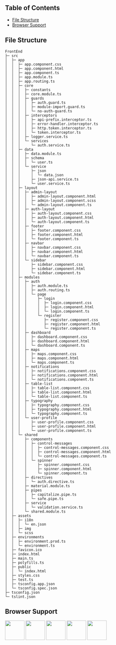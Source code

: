 ## Table of Contents

* [File Structure](#file-structure)
* [Browser Support](#browser-support)

## File Structure

```
FrontEnd
├─ src
│  ├─ app
│  │  ├─ app.component.css
│  │  ├─ app.component.html
│  │  ├─ app.component.ts
│  │  ├─ app.module.ts
│  │  ├─ app.routing.ts
│  │  ├─ core
│  │  │  ├─ constants
│  │  │  ├─ core.module.ts
│  │  │  ├─ guards
│  │  │  │  ├─ auth.guard.ts
│  │  │  │  ├─ module-import.guard.ts
│  │  │  │  └─ no-auth-guard.ts
│  │  │  ├─ interceptors
│  │  │  │  ├─ api-prefix.interceptor.ts
│  │  │  │  ├─ error-handler.interceptor.ts
│  │  │  │  ├─ http.token.interceptor.ts
│  │  │  │  └─ token.interceptor.ts
│  │  │  ├─ logger.service.ts
│  │  │  └─ services
│  │  │     └─ auth.service.ts
│  │  ├─ data
│  │  │  ├─ data.module.ts
│  │  │  ├─ schema
│  │  │  │  └─ user.ts
│  │  │  └─ service
│  │  │     ├─ json
│  │  │     │  └─ data.json
│  │  │     ├─ json-api.service.ts
│  │  │     └─ user.service.ts
│  │  ├─ layout
│  │  │  ├─ admin-layout
│  │  │  │  ├─ admin-layout.component.html
│  │  │  │  ├─ admin-layout.component.scss
│  │  │  │  └─ admin-layout.component.ts
│  │  │  ├─ auth-layout
│  │  │  │  ├─ auth-layout.component.css
│  │  │  │  ├─ auth-layout.component.html
│  │  │  │  └─ auth-layout.component.ts
│  │  │  ├─ footer
│  │  │  │  ├─ footer.component.css
│  │  │  │  ├─ footer.component.html
│  │  │  │  └─ footer.component.ts
│  │  │  ├─ navbar
│  │  │  │  ├─ navbar.component.css
│  │  │  │  ├─ navbar.component.html
│  │  │  │  └─ navbar.component.ts
│  │  │  └─ sidebar
│  │  │     ├─ sidebar.component.css
│  │  │     ├─ sidebar.component.html
│  │  │     └─ sidebar.component.ts
│  │  ├─ modules
│  │  │  ├─ auth
│  │  │  │  ├─ auth.module.ts
│  │  │  │  ├─ auth.routing.ts
│  │  │  │  └─ page
│  │  │  │     ├─ login
│  │  │  │     │  ├─ login.component.css
│  │  │  │     │  ├─ login.component.html
│  │  │  │     │  └─ login.component.ts
│  │  │  │     └─ register
│  │  │  │        ├─ register.component.css
│  │  │  │        ├─ register.component.html
│  │  │  │        └─ register.component.ts
│  │  │  ├─ dashboard
│  │  │  │  ├─ dashboard.component.css
│  │  │  │  ├─ dashboard.component.html
│  │  │  │  └─ dashboard.component.ts
│  │  │  ├─ maps
│  │  │  │  ├─ maps.component.css
│  │  │  │  ├─ maps.component.html
│  │  │  │  └─ maps.component.ts
│  │  │  ├─ notifications
│  │  │  │  ├─ notifications.component.css
│  │  │  │  ├─ notifications.component.html
│  │  │  │  └─ notifications.component.ts
│  │  │  ├─ table-list
│  │  │  │  ├─ table-list.component.css
│  │  │  │  ├─ table-list.component.html
│  │  │  │  └─ table-list.component.ts
│  │  │  ├─ typography
│  │  │  │  ├─ typography.component.css
│  │  │  │  ├─ typography.component.html
│  │  │  │  └─ typography.component.ts
│  │  │  └─ user-profile
│  │  │     ├─ user-profile.component.css
│  │  │     ├─ user-profile.component.html
│  │  │     └─ user-profile.component.ts
│  │  └─ shared
│  │     ├─ components
│  │     │  ├─ control-messages
│  │     │  │  ├─ control-messages.component.css
│  │     │  │  ├─ control-messages.component.html
│  │     │  │  └─ control-messages.component.ts
│  │     │  └─ spinner
│  │     │     ├─ spinner.component.css
│  │     │     ├─ spinner.component.html
│  │     │     └─ spinner.component.ts
│  │     ├─ directives
│  │     │  └─ auth.directive.ts
│  │     ├─ material.module.ts
│  │     ├─ pipes
│  │     │  ├─ capitalize.pipe.ts
│  │     │  └─ safe.pipe.ts
│  │     ├─ service
│  │     │  └─ validation.service.ts
│  │     └─ shared.module.ts
│  ├─ assets
│  │  ├─ i18n
│  │  │  └─ en.json
│  │  ├─ img
│  │  └─ scss
│  ├─ environments
│  │  ├─ environment.prod.ts
│  │  └─ environment.ts
│  ├─ favicon.ico
│  ├─ index.html
│  ├─ main.ts
│  ├─ polyfills.ts
│  ├─ public
│  │  └─ index.html
│  ├─ styles.css
│  ├─ test.ts
│  ├─ tsconfig.app.json
│  └─ tsconfig.spec.json
├─ tsconfig.json
└─ tslint.json

```

## Browser Support

<img src="https://cdn.icon-icons.com/icons2/2552/PNG/512/chrome_browser_logo_icon_153007.png" width="64" height="64"> <img src="https://cdn.icon-icons.com/icons2/2552/PNG/512/firefox_browser_logo_icon_152991.png" width="64" height="64"> <img src="https://cdn.icon-icons.com/icons2/2552/PNG/512/edge_browser_logo_icon_152998.png" width="64" height="64"> <img src="https://cdn.icon-icons.com/icons2/2552/PNG/512/safari_ios_browser_logo_icon_152966.png" width="64" height="64"> <img src="https://cdn.icon-icons.com/icons2/2552/PNG/512/opera_browser_logo_icon_152972.png" width="64" height="64">

